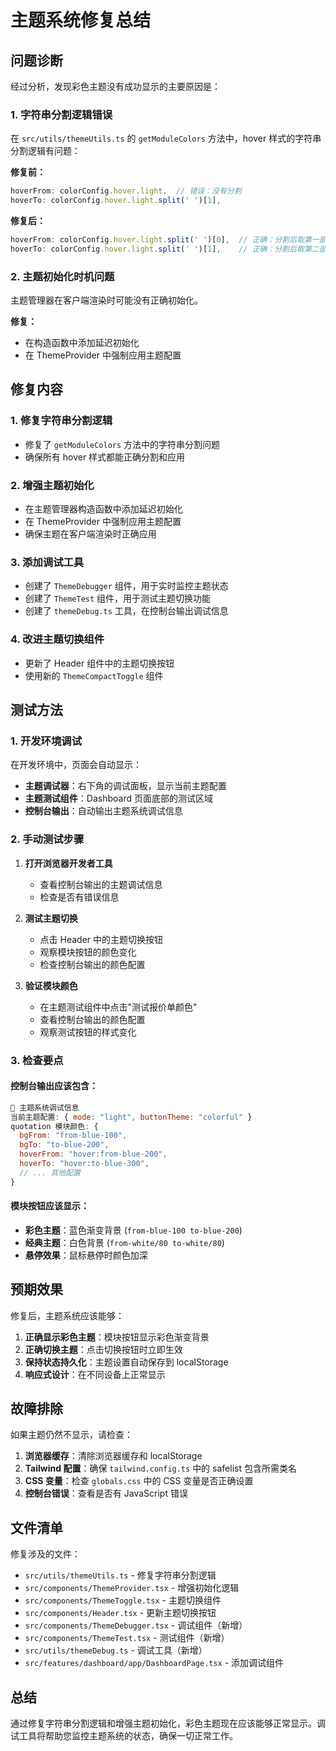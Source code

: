 # 主题系统修复总结

## 问题诊断

经过分析，发现彩色主题没有成功显示的主要原因是：

### 1. 字符串分割逻辑错误
在 `src/utils/themeUtils.ts` 的 `getModuleColors` 方法中，hover 样式的字符串分割逻辑有问题：

**修复前：**
```typescript
hoverFrom: colorConfig.hover.light,  // 错误：没有分割
hoverTo: colorConfig.hover.light.split(' ')[1],
```

**修复后：**
```typescript
hoverFrom: colorConfig.hover.light.split(' ')[0],  // 正确：分割后取第一部分
hoverTo: colorConfig.hover.light.split(' ')[1],    // 正确：分割后取第二部分
```

### 2. 主题初始化时机问题
主题管理器在客户端渲染时可能没有正确初始化。

**修复：**
- 在构造函数中添加延迟初始化
- 在 ThemeProvider 中强制应用主题配置

## 修复内容

### 1. 修复字符串分割逻辑
- 修复了 `getModuleColors` 方法中的字符串分割问题
- 确保所有 hover 样式都能正确分割和应用

### 2. 增强主题初始化
- 在主题管理器构造函数中添加延迟初始化
- 在 ThemeProvider 中强制应用主题配置
- 确保主题在客户端渲染时正确应用

### 3. 添加调试工具
- 创建了 `ThemeDebugger` 组件，用于实时监控主题状态
- 创建了 `ThemeTest` 组件，用于测试主题切换功能
- 创建了 `themeDebug.ts` 工具，在控制台输出调试信息

### 4. 改进主题切换组件
- 更新了 Header 组件中的主题切换按钮
- 使用新的 `ThemeCompactToggle` 组件

## 测试方法

### 1. 开发环境调试
在开发环境中，页面会自动显示：
- **主题调试器**：右下角的调试面板，显示当前主题配置
- **主题测试组件**：Dashboard 页面底部的测试区域
- **控制台输出**：自动输出主题系统调试信息

### 2. 手动测试步骤

1. **打开浏览器开发者工具**
   - 查看控制台输出的主题调试信息
   - 检查是否有错误信息

2. **测试主题切换**
   - 点击 Header 中的主题切换按钮
   - 观察模块按钮的颜色变化
   - 检查控制台输出的颜色配置

3. **验证模块颜色**
   - 在主题测试组件中点击"测试报价单颜色"
   - 查看控制台输出的颜色配置
   - 观察测试按钮的样式变化

### 3. 检查要点

#### 控制台输出应该包含：
```javascript
🎨 主题系统调试信息
当前主题配置: { mode: "light", buttonTheme: "colorful" }
quotation 模块颜色: {
  bgFrom: "from-blue-100",
  bgTo: "to-blue-200",
  hoverFrom: "hover:from-blue-200",
  hoverTo: "hover:to-blue-300",
  // ... 其他配置
}
```

#### 模块按钮应该显示：
- **彩色主题**：蓝色渐变背景 (`from-blue-100 to-blue-200`)
- **经典主题**：白色背景 (`from-white/80 to-white/80`)
- **悬停效果**：鼠标悬停时颜色加深

## 预期效果

修复后，主题系统应该能够：

1. **正确显示彩色主题**：模块按钮显示彩色渐变背景
2. **正确切换主题**：点击切换按钮时立即生效
3. **保持状态持久化**：主题设置自动保存到 localStorage
4. **响应式设计**：在不同设备上正常显示

## 故障排除

如果主题仍然不显示，请检查：

1. **浏览器缓存**：清除浏览器缓存和 localStorage
2. **Tailwind 配置**：确保 `tailwind.config.ts` 中的 safelist 包含所需类名
3. **CSS 变量**：检查 `globals.css` 中的 CSS 变量是否正确设置
4. **控制台错误**：查看是否有 JavaScript 错误

## 文件清单

修复涉及的文件：
- `src/utils/themeUtils.ts` - 修复字符串分割逻辑
- `src/components/ThemeProvider.tsx` - 增强初始化逻辑
- `src/components/ThemeToggle.tsx` - 主题切换组件
- `src/components/Header.tsx` - 更新主题切换按钮
- `src/components/ThemeDebugger.tsx` - 调试组件（新增）
- `src/components/ThemeTest.tsx` - 测试组件（新增）
- `src/utils/themeDebug.ts` - 调试工具（新增）
- `src/features/dashboard/app/DashboardPage.tsx` - 添加调试组件

## 总结

通过修复字符串分割逻辑和增强主题初始化，彩色主题现在应该能够正常显示。调试工具将帮助您监控主题系统的状态，确保一切正常工作。
